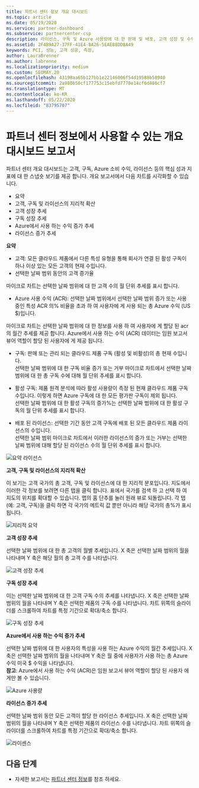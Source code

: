 ```yaml
---
title: 파트너 센터 정보 개요 대시보드
ms.topic: article
ms.date: 05/19/2020
ms.service: partner-dashboard
ms.subservice: partnercenter-csp
description: 라이선스, 구독 및 Azure 사용량에 대 한 판매 및 배포, 고객 성장 및 수익 증가에 대 한 스냅숏을 참조 하세요.
ms.assetid: 2F4B9A27-37FF-41E4-8A26-5EAE88DD8A49
keywords: PCI, 성능, 고객 성공, 측정,
author: LauraBrenner
ms.author: labrenne
ms.localizationpriority: medium
ms.custom: SEOMAY.20
ms.openlocfilehash: 43198aa65b127bb1e22146006f54d19588b58940
ms.sourcegitcommit: 2a980b50cf177753c15ebfd7770e14cf6d486cf7
ms.translationtype: MT
ms.contentlocale: ko-KR
ms.lasthandoff: 05/22/2020
ms.locfileid: "83795707"
---
```

# <a name="overview-dashboard-reports-available-in-partner-center-insights"></a>파트너 센터 정보에서 사용할 수 있는 개요 대시보드 보고서
 
파트너 센터 개요 대시보드는 고객, 구독, Azure 소비 수익, 라이선스 등의 핵심 성과 지표에 대 한 스냅숏 보기를 제공 합니다. 개요 보고서에서 다음 차트를 시각화할 수 있습니다. 

- 요약  
- 고객, 구독 및 라이선스의 지리적 확산  
- 고객 성장 추세 
- 구독 성장 추세 
- Azure에서 사용 하는 수익 증가 추세 
- 라이선스 증가 추세 

**요약**

- 고객: 모든 클라우드 제품에서 다른 특성 유형을 통해 회사가 연결 된 활성 구독이 하나 이상 있는 모든 고객의 현재 수입니다. 
- 선택한 날짜 범위 동안의 고객 증가율 

마이크로 차트는 선택한 날짜 범위에 대 한 고객 수의 월 단위 추세를 표시 합니다. 

 
- Azure 사용 수익 (ACR): 선택한 날짜 범위에서 선택한 날짜 범위 증가 또는 사용 중인 특성 ACR 의% 비율을 초과 하 여 사용자에 게 사용 되는 총 Azure 수익 (US $)입니다.

마이크로 차트는 선택한 날짜 범위에 대 한 정보를 사용 하 여 사용자에 게 할당 된 acr의 월간 추세를 제공 합니다. Azure에서 사용 하는 수익 (ACR) 데이터는 임원 보고서 뷰어 역할이 할당 된 사용자에 게 제공 됩니다. 
 
- 구독: 판매 또는 관리 되는 클라우드 제품 구독 (활성 및 비활성)의 총 현재 수입니다.  
선택한 날짜 범위에 대 한 구독 비율 증가 또는 거부 마이크로 차트에서 선택한 날짜 범위에 대 한 총 구독 수에 대해 월 단위 추세를 표시 합니다. 
 
- 활성 구독: 제품 원격 분석에 따라 활성 사용량이 측정 된 현재 클라우드 제품 구독 수입니다. 이렇게 하면 Azure 구독에 대 한 모든 평가판 구독이 제외 됩니다.  
선택한 날짜 범위에 대 한 활성 구독의 증가%는 선택한 날짜 범위에 대 한 활성 구독의 월 단위 추세를 표시 합니다. 
 
- 배포 된 라이선스: 선택한 기간 동안 고객 구독에 배포 된 모든 클라우드 제품 라이선스의 수입니다.  
선택한 날짜 범위 마이크로 차트에서 이러한 라이선스의 증가 또는 거부는 선택한 날짜 범위에 대해 할당 된 라이선스 수의 월 단위 추세를 표시 합니다.

![요약 라이선스](images/pci/summary.png)

**고객, 구독 및 라이선스의 지리적 확산** 

이 보기는 고객 국가의 총 고객, 구독 및 라이선스에 대 한 지리적 분포입니다. 지도에서 이러한 각 정보를 보려면 다른 탭을 클릭 합니다. 표에서 국가를 검색 하 고 선택 하 여 지도의 위치를 확대할 수 있습니다. 맵의 홈 단추를 눌러 원래 뷰로 되돌립니다. 각 탭 (예: 고객, 구독)을 클릭 하면 각 국가의 메트릭 값 뿐만 아니라 해당 국가의 총%가 표시 됩니다.  

![지리적 요약](images/pci/geosummary.png)

**고객 성장 추세**

선택한 날짜 범위에 대 한 총 고객의 월별 추세입니다. X 축은 선택한 날짜 범위의 월을 나타내며 Y 축은 해당 월의 총 고객 수를 나타냅니다. 

![고객 성장 추세](images/pci/customergrowth.png)

**구독 성장 추세**

이는 선택한 날짜 범위에 대 한 고객 구독 수의 추세를 나타냅니다. X 축은 선택한 날짜 범위의 월을 나타내며 Y 축은 선택한 제품의 구독 수를 나타냅니다. 차트 위쪽의 슬라이더를 스크롤하여 차트를 특정 기간으로 확대/축소 합니다. 

![구독 성장 추세](images/pci/subscriptiongrowth.png)

**Azure에서 사용 하는 수익 증가 추세**

선택한 날짜 범위에 대 한 사용자의 특성을 사용 하는 Azure 수익의 월간 추세입니다. X 축은 선택한 날짜 범위의 월을 나타내며 Y 축은 월 중에 사용자가 사용 하는 총 Azure 수익 미국 $ 수익을 나타냅니다.   
**참고**: Azure에서 사용 하는 수익 (ACR)은 임원 보고서 뷰어 역할이 할당 된 사용자 에게만 볼 수 있습니다. 

![Azure 사용량](images/pci/azureconsumed.png)

**라이선스 증가 추세**
 
선택한 날짜 범위 동안 모든 고객이 할당 한 라이선스 추세입니다. X 축은 선택한 날짜 범위의 월을 나타내며 Y 축은 선택한 제품의 라이선스 수를 나타냅니다. 차트 위쪽의 슬라이더를 스크롤하여 차트를 특정 기간으로 확대/축소 합니다.  

![라이센스](images/pci/licensesgrowth.png)

## <a name="next-steps"></a>다음 단계

- 자세한 보고서는 [파트너 센터 정보](partner-center-insights.md)를 참조 하세요.
